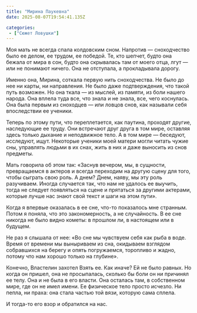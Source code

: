 ```yaml
---
title: "Мирина Паукевна"
date: 2025-08-07T19:54:41.135Z

categories:
 - ["Сюжет Ловушки"]
---
```


Моя мать не всегда спала колдовским сном. Напротив — сноходчество было
ее делом, ее трудом, ее победой. Те, кто шепчет, будто она бежала от
мира в сон, будто она скрывалась там от моего отца, лгут — или не
понимают ничего. Она не отступала, а прокладывала дорогу.

Именно она, Мирина, соткала первую нить сноходчества. Не было до нее ни
карты, ни направления. Не было даже подтверждения, что такой путь
возможен. Но она ткала — из мыслей, из памяти, из боли нашего народа.
Она вплела туда все, что знала и не знала, все, чего коснулась. Она была
первым из сноходцев — или ловцов снов, как называли себя впоследствии ее
ученики.

Теперь по этому пути, что переплетается, как паутина, проходят другие,
наследующие ее труду. Они встречают друг друга в том мире, оставляя
здесь только дыхание и неподвижное тело. А в том мире — беседуют,
исследуют, ищут. Некоторые ученики моей матери могли читать чужие сны,
управлять людьми в их снах, жить в них и даже выносить из снов предметы.

Мать говорила об этом так: «Заснув вечером, мы, в сущности, превращаемся
в актеров и всегда переходим на другую сцену для того, чтобы сыграть
свою роль. А днем? Днем, наяву, мы эту роль разучиваем. Иногда случается
так, что нам не удалось ее выучить, тогда не следует появляться на сцене
и прятаться за другими актерами, которые лучше нас знают свой текст и
шаги на этом пути».

Когда я впервые оказалась в ее сне, что-то показалось мне странным.
Потом я поняла, что это закономерность, а не случайность. В ее сне
никогда не было видно кометы: в прошлом ли, в настоящем или в будущем.

Не раз я слышала от нее: «Во сне мы чувствуем себя как рыба в воде.
Время от времени мы выныриваем из сна, окидываем взглядом собравшихся на
берегу и опять погружаемся, торопливо и жадно, потому что нам хорошо
только на глубине».

Конечно, Властелин захотел Взять ее. Как иначе? Ей не было равных. Но
когда он пришел, она не просыпалась, сколько бы боли он ни причинял ее
телу. Она и не была в его власти. Она осталась там, в собственном мире,
где он не имел имени. Ее физическое тело просто исчезло. Ни пепла, ни
праха: она стала частью той вязи, которую сама сплела.

И тогда-то его взор и обратился на нас.
